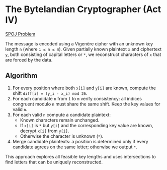 # The Bytelandian Cryptographer (Act IV)

[SPOJ Problem](https://www.spoj.com/problems/CRYPTO4)

The message is encoded using a Vigenère cipher with an unknown key length `n` (where `1 ≤ n ≤ m`).
Given partially known plaintext `x` and ciphertext `y`, both consisting of capital letters or `*`, we
reconstruct characters of `x` that are forced by the data.

## Algorithm

1. For every position where both `x[i]` and `y[i]` are known, compute the shift
   `diff[i] = (y_i - x_i) mod 26`.
2. For each candidate `n` from `1` to `m` verify consistency: all indices congruent
   modulo `n` must share the same shift.  Keep the key values for valid `n`.
3. For each valid `n` compute a candidate plaintext:
   - Known characters remain unchanged.
   - If `x[i]` is `*` but `y[i]` and the corresponding key value are known, decrypt
     `x[i]` from `y[i]`.
   - Otherwise the character is unknown (`*`).
4. Merge candidate plaintexts: a position is determined only if every candidate
   agrees on the same letter; otherwise we output `*`.

This approach explores all feasible key lengths and uses intersections to find
letters that can be uniquely reconstructed.
